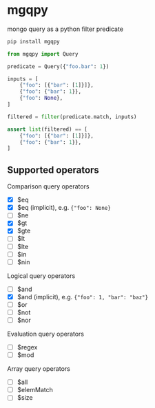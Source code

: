 # mgqpy

mongo query as a python filter predicate

```sh
pip install mgqpy
```

```python
from mgqpy import Query

predicate = Query({"foo.bar": 1})

inputs = [
    {"foo": [{"bar": [1]}]},
    {"foo": {"bar": 1}},
    {"foo": None},
]

filtered = filter(predicate.match, inputs)

assert list(filtered) == [
    {"foo": [{"bar": [1]}]},
    {"foo": {"bar": 1}},
]
```

## Supported operators

Comparison query operators

- [x] \$eq
- [x] \$eq (implicit), e.g. `{"foo": None}`
- [ ] \$ne
- [x] \$gt
- [x] \$gte
- [ ] \$lt
- [ ] \$lte
- [ ] \$in
- [ ] \$nin

Logical query operators

- [ ] \$and
- [x] \$and (implicit), e.g. `{"foo": 1, "bar": "baz"}`
- [ ] \$or
- [ ] \$not
- [ ] \$nor

Evaluation query operators

- [ ] \$regex
- [ ] \$mod

Array query operators

- [ ] \$all
- [ ] \$elemMatch
- [ ] \$size
